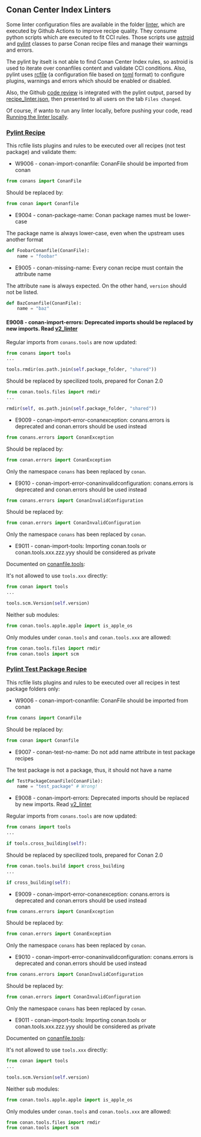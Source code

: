 ## Conan Center Index Linters

Some linter configuration files are available in the folder [linter](../linter), which are executed by Github Actions to improve recipe quality.
They consume python scripts which are executed to fit CCI rules. Those scripts use [astroid](https://github.com/PyCQA/astroid) and
[pylint](https://pylint.pycqa.org/en/latest/) classes to parse Conan recipe files and manage their warnings and errors.

The pylint by itselt is not able to find Conan Center Index rules, so astroid is used to iterate over conanfiles content and
validate CCI conditions. Also, pylint uses [rcfile](https://pylint.pycqa.org/en/latest/user_guide/configuration/index.html)
(a configuration file based on [toml](https://toml.io/en/) format) to configure plugins, warnings and errors which should be enabled or disabled.

Also, the Github [code review](https://github.com/features/code-review) is integrated with the pylint output,
parsed by [recipe_linter.json](../linter/recipe_linter.json), then presented to all users on the tab `Files changed`.

Of course, if wanto to run any linter locally, before pushing your code, read [Running the linter locally](v2_linter.md#running-the-linter-locally).


### [Pylint Recipe](../linter/pylintrc_recipe)

This rcfile lists plugins and rules to be executed over all recipes (not test package) and validate them:

- W9006 - conan-import-conanfile: ConanFile should be imported from conan

```python
from conans import ConanFile
```

Should be replaced by:

```python
from conan import Conanfile
```

- E9004 - conan-package-name: Conan package names must be lower-case

The package name is always lower-case, even when the upstream uses another format

```python
def FoobarConanfile(ConanFile):
    name = "foobar"
```

- E9005 - conan-missing-name: Every conan recipe must contain the attribute name

The attribute `name` is always expected. On the other hand, `version` should not be listed.

```python
def BazConanfile(ConanFile):
    name = "baz"
```

#### E9008 - conan-import-errors: Deprecated imports should be replaced by new imports. Read [v2_linter](v2_linter.md)

Regular imports from `conans.tools` are now updated:

```python
from conans import tools
...

tools.rmdir(os.path.join(self.package_folder, "shared"))
```

Should be replaced by specilized tools, prepared for Conan 2.0

```python
from conan.tools.files import rmdir
...

rmdir(self, os.path.join(self.package_folder, "shared"))
```

* E9009 - conan-import-error-conanexception: conans.errors is deprecated and conan.errors should be used instead

```python
from conans.errors import ConanException
```

Should be replaced by:

```python
from conan.errors import ConanException
```

Only the namespace `conans` has been replaced by `conan`.


* E9010 - conan-import-error-conaninvalidconfiguration: conans.errors is deprecated and conan.errors should be used instead

```python
from conans.errors import ConanInvalidConfiguration
```

Should be replaced by:

```python
from conan.errors import ConanInvalidConfiguration
```

Only the namespace `conans` has been replaced by `conan`.

* E9011 - conan-import-tools: Importing conan.tools or conan.tools.xxx.zzz.yyy should be considered as private

Documented on [conanfile.tools](https://docs.conan.io/en/latest/reference/conanfile/tools.html):


It's not allowed to use `tools.xxx` directly:

```python
from conan import tools
...

tools.scm.Version(self.version)
```

Neither sub modules:

```python
from conan.tools.apple.apple import is_apple_os
```

Only modules under `conan.tools` and `conan.tools.xxx` are allowed:

```python
from conan.tools.files import rmdir
from conan.tools import scm
````

### [Pylint Test Package Recipe](../linter/pylintrc_testpackage)

This rcfile lists plugins and rules to be executed over all recipes in test package folders only:

* W9006 - conan-import-conanfile: ConanFile should be imported from conan

```python
from conans import ConanFile
```

Should be replaced by:

```python
from conan import Conanfile
```

* E9007 - conan-test-no-name: Do not add name attribute in test package recipes

The test package is not a package, thus, it should not have a name

```python
def TestPackageConanFile(ConanFile):
    name = "test_package" # Wrong!
```

* E9008 - conan-import-errors: Deprecated imports should be replaced by new imports. Read [v2_linter](v2_linter.md)

Regular imports from `conans.tools` are now updated:

```python
from conans import tools
...

if tools.cross_building(self):
```

Should be replaced by specilized tools, prepared for Conan 2.0

```python
from conan.tools.build import cross_building
...

if cross_building(self):
```

* E9009 - conan-import-error-conanexception: conans.errors is deprecated and conan.errors should be used instead

```python
from conans.errors import ConanException
```

Should be replaced by:

```python
from conan.errors import ConanException
```

Only the namespace `conans` has been replaced by `conan`.


* E9010 - conan-import-error-conaninvalidconfiguration: conans.errors is deprecated and conan.errors should be used instead

```python
from conans.errors import ConanInvalidConfiguration
```

Should be replaced by:

```python
from conan.errors import ConanInvalidConfiguration
```

Only the namespace `conans` has been replaced by `conan`.

* E9011 - conan-import-tools: Importing conan.tools or conan.tools.xxx.zzz.yyy should be considered as private

Documented on [conanfile.tools](https://docs.conan.io/en/latest/reference/conanfile/tools.html):


It's not allowed to use `tools.xxx` directly:

```python
from conan import tools
...

tools.scm.Version(self.version)
```

Neither sub modules:

```python
from conan.tools.apple.apple import is_apple_os
```

Only modules under `conan.tools` and `conan.tools.xxx` are allowed:

```python
from conan.tools.files import rmdir
from conan.tools import scm
````
